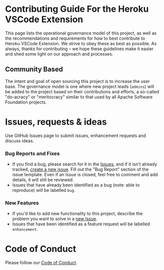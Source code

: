 # Contributing Guide For the Heroku VSCode Extension

This page lists the operational governance model of this project, as well as the recommendations and requirements for
how to best contribute to Heroku VSCode Extension. We strive to obey these as best as possible. As always, thanks for
contributing – we hope these guidelines make it easier and shed some light on our approach and processes.

## Community Based

The intent and goal of open sourcing this project is to increase the user base. The governance model is one where new
project leads (`admins`) will be added to the project based on their contributions and efforts, a so-called "do-acracy"
or "meritocracy" similar to that used by all Apache Software Foundation projects.

# Issues, requests & ideas

Use GitHub Issues page to submit issues, enhancement requests and discuss ideas.

### Bug Reports and Fixes

- If you find a bug, please search for it in the [Issues](https://github.com/heroku/heroku-vscode/issues), and if it
  isn't already tracked, [create a new issue](https://github.com/heroku/heroku-vscode/issues/new). Fill out the "Bug
  Report" section of the issue template. Even if an Issue is closed, feel free to comment and add details, it will still
  be reviewed.
- Issues that have already been identified as a bug (note: able to reproduce) will be labelled `bug`.

### New Features

- If you'd like to add new functionality to this project, describe the problem you want to solve in a
  [new Issue](https://github.com/heroku/heroku-vscode/issues/new).
- Issues that have been identified as a feature request will be labelled `enhancement`.

# Code of Conduct

Please follow our [Code of Conduct](CODE_OF_CONDUCT.md).
